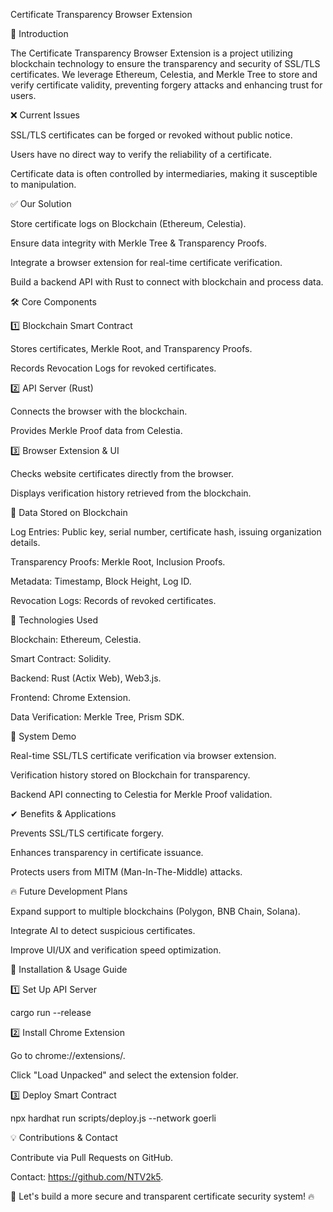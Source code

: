 Certificate Transparency Browser Extension

🚀 Introduction

The Certificate Transparency Browser Extension is a project utilizing blockchain technology to ensure the transparency and security of SSL/TLS certificates. We leverage Ethereum, Celestia, and Merkle Tree to store and verify certificate validity, preventing forgery attacks and enhancing trust for users.

❌ Current Issues

SSL/TLS certificates can be forged or revoked without public notice.

Users have no direct way to verify the reliability of a certificate.

Certificate data is often controlled by intermediaries, making it susceptible to manipulation.

✅ Our Solution

Store certificate logs on Blockchain (Ethereum, Celestia).

Ensure data integrity with Merkle Tree & Transparency Proofs.

Integrate a browser extension for real-time certificate verification.

Build a backend API with Rust to connect with blockchain and process data.

🛠 Core Components

1️⃣ Blockchain Smart Contract

Stores certificates, Merkle Root, and Transparency Proofs.

Records Revocation Logs for revoked certificates.

2️⃣ API Server (Rust)

Connects the browser with the blockchain.

Provides Merkle Proof data from Celestia.

3️⃣ Browser Extension & UI

Checks website certificates directly from the browser.

Displays verification history retrieved from the blockchain.

🔗 Data Stored on Blockchain

Log Entries: Public key, serial number, certificate hash, issuing organization details.

Transparency Proofs: Merkle Root, Inclusion Proofs.

Metadata: Timestamp, Block Height, Log ID.

Revocation Logs: Records of revoked certificates.

🚀 Technologies Used

Blockchain: Ethereum, Celestia.

Smart Contract: Solidity.

Backend: Rust (Actix Web), Web3.js.

Frontend: Chrome Extension.

Data Verification: Merkle Tree, Prism SDK.

🎯 System Demo

Real-time SSL/TLS certificate verification via browser extension.

Verification history stored on Blockchain for transparency.

Backend API connecting to Celestia for Merkle Proof validation.

✔ Benefits & Applications

Prevents SSL/TLS certificate forgery.

Enhances transparency in certificate issuance.

Protects users from MITM (Man-In-The-Middle) attacks.

🔥 Future Development Plans

Expand support to multiple blockchains (Polygon, BNB Chain, Solana).

Integrate AI to detect suspicious certificates.

Improve UI/UX and verification speed optimization.

📌 Installation & Usage Guide

1️⃣ Set Up API Server

cargo run --release

2️⃣ Install Chrome Extension

Go to chrome://extensions/.

Click "Load Unpacked" and select the extension folder.

3️⃣ Deploy Smart Contract

npx hardhat run scripts/deploy.js --network goerli

💡 Contributions & Contact

Contribute via Pull Requests on GitHub.

Contact: https://github.com/NTV2k5.

📌 Let's build a more secure and transparent certificate security system! 🔥

